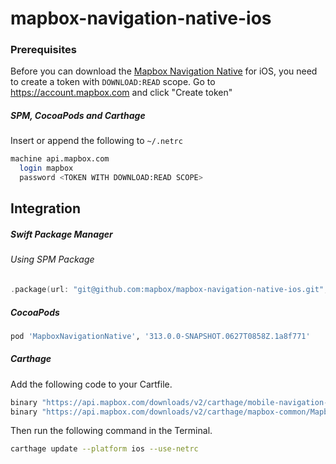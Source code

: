 # mapbox-navigation-native-ios

### Prerequisites

Before you can download the [Mapbox Navigation Native](https://github.com/mapbox/mapbox-navigation-native) for iOS, you need to create a token with `DOWNLOAD:READ` scope.
Go to https://account.mapbox.com and click "Create token"

##### SPM, CocoaPods and Carthage
Insert or append the following to `~/.netrc`

```bash
machine api.mapbox.com
  login mapbox
  password <TOKEN WITH DOWNLOAD:READ SCOPE>
```

## Integration

##### Swift Package Manager

###### Using SPM Package

```swift
.package(url: "git@github.com:mapbox/mapbox-navigation-native-ios.git", from: "313.0.0-SNAPSHOT.0627T0858Z.1a8f771"),
```

##### CocoaPods

```ruby
pod 'MapboxNavigationNative', '313.0.0-SNAPSHOT.0627T0858Z.1a8f771'
```

##### Carthage

Add the following code to your Cartfile.

```bash
binary "https://api.mapbox.com/downloads/v2/carthage/mobile-navigation-native/MapboxNavigationNative.json" == 313.0.0-SNAPSHOT.0627T0858Z.1a8f771
binary "https://api.mapbox.com/downloads/v2/carthage/mapbox-common/MapboxCommon-ios.json" == 24.5.0-rc.1
```

Then run the following command in the Terminal.
```bash
carthage update --platform ios --use-netrc
```
